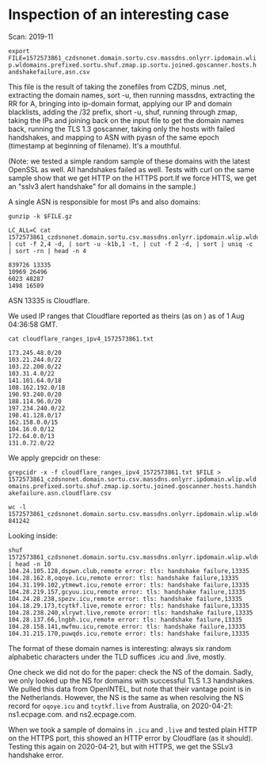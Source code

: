 # Inspection of an interesting case

Scan: 2019-11

`export FILE=1572573861_czdsnonet.domain.sortu.csv.massdns.onlyrr.ipdomain.wlip.wldomains.prefixed.sortu.shuf.zmap.ip.sortu.joined.goscanner.hosts.handshakefailure.asn.csv`

This file is the result of taking the zonefiles from CZDS, minus .net, extracting the domain names, sort -u, then running massdns, extracting the RR for A, bringing into ip-domain format, applying our IP and domain blacklists, adding the /32 prefix, short -u, shuf, running through zmap, taking the IPs and joining back on the input file to get the domain names back, running the TLS 1.3 goscanner, taking only the hosts with failed handshakes, and mapping to ASN with pyasn of the same epoch (timestamp at beginning of filename). It's a mouthful.

(Note: we tested a simple random sample of these domains with the latest OpenSSL as well. All handshakes failed as well. Tests with curl on the same sample show that we get HTTP on the HTTPS port.If we force HTTS, we get an "sslv3 alert handshake" for all domains in the sample.)

A single ASN is responsible for most IPs and also domains:

`gunzip -k $FILE.gz`

    LC_ALL=C cat 1572573861_czdsnonet.domain.sortu.csv.massdns.onlyrr.ipdomain.wlip.wldomains.prefixed.sortu.shuf.zmap.ip.sortu.joined.goscanner.hosts.handshakefailure.asn.csv | cut -f 2,4 -d, | sort -u -k1b,1 -t, | cut -f 2 -d, | sort | uniq -c | sort -rn | head -n 4

    839726 13335
    10969 26496
    6023 48287
    1498 16509

ASN 13335 is Cloudflare.

We used IP ranges that Cloudflare reported as theirs (as on ) as of 1 Aug 04:36:58 GMT.

    cat cloudflare_ranges_ipv4_1572573861.txt

    173.245.48.0/20
    103.21.244.0/22
    103.22.200.0/22
    103.31.4.0/22
    141.101.64.0/18
    108.162.192.0/18
    190.93.240.0/20
    188.114.96.0/20
    197.234.240.0/22
    198.41.128.0/17
    162.158.0.0/15
    104.16.0.0/12
    172.64.0.0/13
    131.0.72.0/22

We apply grepcidr on these:

`grepcidr -x -f cloudflare_ranges_ipv4_1572573861.txt $FILE > 1572573861_czdsnonet.domain.sortu.csv.massdns.onlyrr.ipdomain.wlip.wldomains.prefixed.sortu.shuf.zmap.ip.sortu.joined.goscanner.hosts.handshakefailure.asn.cloudflare.csv`

    wc -l 1572573861_czdsnonet.domain.sortu.csv.massdns.onlyrr.ipdomain.wlip.wldomains.prefixed.sortu.shuf.zmap.ip.sortu.joined.goscanner.hosts.handshakefailure.asn.cloudflare.csv
    841242

Looking inside:

    shuf 1572573861_czdsnonet.domain.sortu.csv.massdns.onlyrr.ipdomain.wlip.wldomains.prefixed.sortu.shuf.zmap.ip.sortu.joined.goscanner.hosts.handshakefailure.asn.cloudflare.csv | head -n 10
    104.24.105.128,dspwn.club,remote error: tls: handshake failure,13335
    104.28.162.8,oqoye.icu,remote error: tls: handshake failure,13335
    104.31.199.102,ytmewt.icu,remote error: tls: handshake failure,13335
    104.28.219.157,gcyuu.icu,remote error: tls: handshake failure,13335
    104.24.28.238,spezv.icu,remote error: tls: handshake failure,13335
    104.18.29.173,tcytkf.live,remote error: tls: handshake failure,13335
    104.28.238.240,xlrywt.live,remote error: tls: handshake failure,13335
    104.28.137.66,lngbh.icu,remote error: tls: handshake failure,13335
    104.28.158.141,mwfmu.icu,remote error: tls: handshake failure,13335
    104.31.215.170,puwqds.icu,remote error: tls: handshake failure,13335

The format of these domain names is interesting: always six random alphabetic characters under the TLD suffices .icu and .live, mostly.

One check we did not do for the paper: check the NS of the domain. Sadly, we only looked up the NS for domains with successful TLS 1.3 handshakes. We pulled this data from OpenINTEL, but note that their vantage point is in the Netherlands. However, the NS is the same as when resolving the NS record for `oqoye.icu` and `tcytkf.live` from Australia, on 2020-04-21: ns1.ecpage.com. and ns2.ecpage.com.

When we took a sample of domains in `.icu` and `.live` and tested plain HTTP on the HTTPS port, this showed an HTTP error by Cloudflare (as it should). Testing this again on 2020-04-21, but with HTTPS, we get the SSLv3 handshake error.
